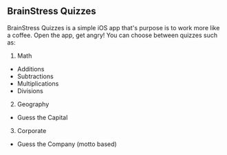 ## BrainStress Quizzes

BrainStress Quizzes is a simple iOS app that's purpose is to work more like a coffee. Open the app, get angry! You can choose between quizzes such as:

1. Math
  - Additions
  - Subtractions
  - Multiplications
  - Divisions
2. Geography
  - Guess the Capital
3. Corporate
  - Guess the Company (motto based)

